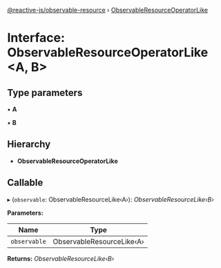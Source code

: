 [@reactive-js/observable-resource](../README.md) › [ObservableResourceOperatorLike](observableresourceoperatorlike.md)

# Interface: ObservableResourceOperatorLike <**A, B**>

## Type parameters

▪ **A**

▪ **B**

## Hierarchy

* **ObservableResourceOperatorLike**

## Callable

▸ (`observable`: ObservableResourceLike‹A›): *ObservableResourceLike‹B›*

**Parameters:**

Name | Type |
------ | ------ |
`observable` | ObservableResourceLike‹A› |

**Returns:** *ObservableResourceLike‹B›*
